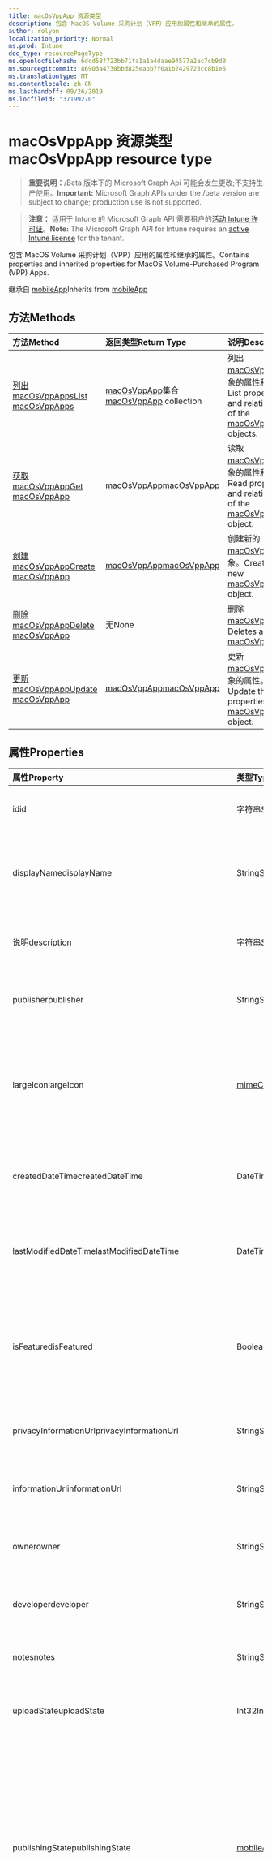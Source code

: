 ```yaml
---
title: macOsVppApp 资源类型
description: 包含 MacOS Volume 采购计划（VPP）应用的属性和继承的属性。
author: rolyon
localization_priority: Normal
ms.prod: Intune
doc_type: resourcePageType
ms.openlocfilehash: 6dcd58f723bb71fa1a1a4daae94577a2ac7cb9d0
ms.sourcegitcommit: 86903a4730bbd825eabb7f0a1b2429723cc8b1e6
ms.translationtype: MT
ms.contentlocale: zh-CN
ms.lasthandoff: 09/26/2019
ms.locfileid: "37199270"
---
```

# <a name="macosvppapp-resource-type"></a><span data-ttu-id="18249-103">macOsVppApp 资源类型</span><span class="sxs-lookup"><span data-stu-id="18249-103">macOsVppApp resource type</span></span>

> <span data-ttu-id="18249-104">**重要说明：**/Beta 版本下的 Microsoft Graph Api 可能会发生更改;不支持生产使用。</span><span class="sxs-lookup"><span data-stu-id="18249-104">**Important:** Microsoft Graph APIs under the /beta version are subject to change; production use is not supported.</span></span>

> <span data-ttu-id="18249-105">**注意：** 适用于 Intune 的 Microsoft Graph API 需要租户的[活动 Intune 许可证](https://go.microsoft.com/fwlink/?linkid=839381)。</span><span class="sxs-lookup"><span data-stu-id="18249-105">**Note:** The Microsoft Graph API for Intune requires an [active Intune license](https://go.microsoft.com/fwlink/?linkid=839381) for the tenant.</span></span>

<span data-ttu-id="18249-106">包含 MacOS Volume 采购计划（VPP）应用的属性和继承的属性。</span><span class="sxs-lookup"><span data-stu-id="18249-106">Contains properties and inherited properties for MacOS Volume-Purchased Program (VPP) Apps.</span></span>


<span data-ttu-id="18249-107">继承自 [mobileApp](../resources/intune-shared-mobileapp.md)</span><span class="sxs-lookup"><span data-stu-id="18249-107">Inherits from [mobileApp](../resources/intune-shared-mobileapp.md)</span></span>

## <a name="methods"></a><span data-ttu-id="18249-108">方法</span><span class="sxs-lookup"><span data-stu-id="18249-108">Methods</span></span>
|<span data-ttu-id="18249-109">方法</span><span class="sxs-lookup"><span data-stu-id="18249-109">Method</span></span>|<span data-ttu-id="18249-110">返回类型</span><span class="sxs-lookup"><span data-stu-id="18249-110">Return Type</span></span>|<span data-ttu-id="18249-111">说明</span><span class="sxs-lookup"><span data-stu-id="18249-111">Description</span></span>|
|:---|:---|:---|
|[<span data-ttu-id="18249-112">列出 macOsVppApps</span><span class="sxs-lookup"><span data-stu-id="18249-112">List macOsVppApps</span></span>](../api/intune-apps-macosvppapp-list.md)|<span data-ttu-id="18249-113">[macOsVppApp](../resources/intune-apps-macosvppapp.md)集合</span><span class="sxs-lookup"><span data-stu-id="18249-113">[macOsVppApp](../resources/intune-apps-macosvppapp.md) collection</span></span>|<span data-ttu-id="18249-114">列出[macOsVppApp](../resources/intune-apps-macosvppapp.md)对象的属性和关系。</span><span class="sxs-lookup"><span data-stu-id="18249-114">List properties and relationships of the [macOsVppApp](../resources/intune-apps-macosvppapp.md) objects.</span></span>|
|[<span data-ttu-id="18249-115">获取 macOsVppApp</span><span class="sxs-lookup"><span data-stu-id="18249-115">Get macOsVppApp</span></span>](../api/intune-apps-macosvppapp-get.md)|[<span data-ttu-id="18249-116">macOsVppApp</span><span class="sxs-lookup"><span data-stu-id="18249-116">macOsVppApp</span></span>](../resources/intune-apps-macosvppapp.md)|<span data-ttu-id="18249-117">读取[macOsVppApp](../resources/intune-apps-macosvppapp.md)对象的属性和关系。</span><span class="sxs-lookup"><span data-stu-id="18249-117">Read properties and relationships of the [macOsVppApp](../resources/intune-apps-macosvppapp.md) object.</span></span>|
|[<span data-ttu-id="18249-118">创建 macOsVppApp</span><span class="sxs-lookup"><span data-stu-id="18249-118">Create macOsVppApp</span></span>](../api/intune-apps-macosvppapp-create.md)|[<span data-ttu-id="18249-119">macOsVppApp</span><span class="sxs-lookup"><span data-stu-id="18249-119">macOsVppApp</span></span>](../resources/intune-apps-macosvppapp.md)|<span data-ttu-id="18249-120">创建新的[macOsVppApp](../resources/intune-apps-macosvppapp.md)对象。</span><span class="sxs-lookup"><span data-stu-id="18249-120">Create a new [macOsVppApp](../resources/intune-apps-macosvppapp.md) object.</span></span>|
|[<span data-ttu-id="18249-121">删除 macOsVppApp</span><span class="sxs-lookup"><span data-stu-id="18249-121">Delete macOsVppApp</span></span>](../api/intune-apps-macosvppapp-delete.md)|<span data-ttu-id="18249-122">无</span><span class="sxs-lookup"><span data-stu-id="18249-122">None</span></span>|<span data-ttu-id="18249-123">删除[macOsVppApp](../resources/intune-apps-macosvppapp.md)。</span><span class="sxs-lookup"><span data-stu-id="18249-123">Deletes a [macOsVppApp](../resources/intune-apps-macosvppapp.md).</span></span>|
|[<span data-ttu-id="18249-124">更新 macOsVppApp</span><span class="sxs-lookup"><span data-stu-id="18249-124">Update macOsVppApp</span></span>](../api/intune-apps-macosvppapp-update.md)|[<span data-ttu-id="18249-125">macOsVppApp</span><span class="sxs-lookup"><span data-stu-id="18249-125">macOsVppApp</span></span>](../resources/intune-apps-macosvppapp.md)|<span data-ttu-id="18249-126">更新[macOsVppApp](../resources/intune-apps-macosvppapp.md)对象的属性。</span><span class="sxs-lookup"><span data-stu-id="18249-126">Update the properties of a [macOsVppApp](../resources/intune-apps-macosvppapp.md) object.</span></span>|

## <a name="properties"></a><span data-ttu-id="18249-127">属性</span><span class="sxs-lookup"><span data-stu-id="18249-127">Properties</span></span>
|<span data-ttu-id="18249-128">属性</span><span class="sxs-lookup"><span data-stu-id="18249-128">Property</span></span>|<span data-ttu-id="18249-129">类型</span><span class="sxs-lookup"><span data-stu-id="18249-129">Type</span></span>|<span data-ttu-id="18249-130">说明</span><span class="sxs-lookup"><span data-stu-id="18249-130">Description</span></span>|
|:---|:---|:---|
|<span data-ttu-id="18249-131">id</span><span class="sxs-lookup"><span data-stu-id="18249-131">id</span></span>|<span data-ttu-id="18249-132">字符串</span><span class="sxs-lookup"><span data-stu-id="18249-132">String</span></span>|<span data-ttu-id="18249-133">实体的键。</span><span class="sxs-lookup"><span data-stu-id="18249-133">Key of the entity.</span></span> <span data-ttu-id="18249-134">继承自 [mobileApp](../resources/intune-shared-mobileapp.md)</span><span class="sxs-lookup"><span data-stu-id="18249-134">Inherited from [mobileApp](../resources/intune-shared-mobileapp.md)</span></span>|
|<span data-ttu-id="18249-135">displayName</span><span class="sxs-lookup"><span data-stu-id="18249-135">displayName</span></span>|<span data-ttu-id="18249-136">String</span><span class="sxs-lookup"><span data-stu-id="18249-136">String</span></span>|<span data-ttu-id="18249-137">管理员提供或导入的应用标题。</span><span class="sxs-lookup"><span data-stu-id="18249-137">The admin provided or imported title of the app.</span></span> <span data-ttu-id="18249-138">继承自 [mobileApp](../resources/intune-shared-mobileapp.md)</span><span class="sxs-lookup"><span data-stu-id="18249-138">Inherited from [mobileApp](../resources/intune-shared-mobileapp.md)</span></span>|
|<span data-ttu-id="18249-139">说明</span><span class="sxs-lookup"><span data-stu-id="18249-139">description</span></span>|<span data-ttu-id="18249-140">字符串</span><span class="sxs-lookup"><span data-stu-id="18249-140">String</span></span>|<span data-ttu-id="18249-141">应用的说明。</span><span class="sxs-lookup"><span data-stu-id="18249-141">The description of the app.</span></span> <span data-ttu-id="18249-142">继承自 [mobileApp](../resources/intune-shared-mobileapp.md)</span><span class="sxs-lookup"><span data-stu-id="18249-142">Inherited from [mobileApp](../resources/intune-shared-mobileapp.md)</span></span>|
|<span data-ttu-id="18249-143">publisher</span><span class="sxs-lookup"><span data-stu-id="18249-143">publisher</span></span>|<span data-ttu-id="18249-144">String</span><span class="sxs-lookup"><span data-stu-id="18249-144">String</span></span>|<span data-ttu-id="18249-145">应用的发布者。</span><span class="sxs-lookup"><span data-stu-id="18249-145">The publisher of the app.</span></span> <span data-ttu-id="18249-146">继承自 [mobileApp](../resources/intune-shared-mobileapp.md)</span><span class="sxs-lookup"><span data-stu-id="18249-146">Inherited from [mobileApp](../resources/intune-shared-mobileapp.md)</span></span>|
|<span data-ttu-id="18249-147">largeIcon</span><span class="sxs-lookup"><span data-stu-id="18249-147">largeIcon</span></span>|[<span data-ttu-id="18249-148">mimeContent</span><span class="sxs-lookup"><span data-stu-id="18249-148">mimeContent</span></span>](../resources/intune-shared-mimecontent.md)|<span data-ttu-id="18249-149">要显示在应用详细信息中并用于图标上传的大图标。</span><span class="sxs-lookup"><span data-stu-id="18249-149">The large icon, to be displayed in the app details and used for upload of the icon.</span></span> <span data-ttu-id="18249-150">继承自 [mobileApp](../resources/intune-shared-mobileapp.md)</span><span class="sxs-lookup"><span data-stu-id="18249-150">Inherited from [mobileApp](../resources/intune-shared-mobileapp.md)</span></span>|
|<span data-ttu-id="18249-151">createdDateTime</span><span class="sxs-lookup"><span data-stu-id="18249-151">createdDateTime</span></span>|<span data-ttu-id="18249-152">DateTimeOffset</span><span class="sxs-lookup"><span data-stu-id="18249-152">DateTimeOffset</span></span>|<span data-ttu-id="18249-153">创建应用的日期和时间。</span><span class="sxs-lookup"><span data-stu-id="18249-153">The date and time the app was created.</span></span> <span data-ttu-id="18249-154">继承自 [mobileApp](../resources/intune-shared-mobileapp.md)</span><span class="sxs-lookup"><span data-stu-id="18249-154">Inherited from [mobileApp](../resources/intune-shared-mobileapp.md)</span></span>|
|<span data-ttu-id="18249-155">lastModifiedDateTime</span><span class="sxs-lookup"><span data-stu-id="18249-155">lastModifiedDateTime</span></span>|<span data-ttu-id="18249-156">DateTimeOffset</span><span class="sxs-lookup"><span data-stu-id="18249-156">DateTimeOffset</span></span>|<span data-ttu-id="18249-157">上次修改应用的日期和时间。</span><span class="sxs-lookup"><span data-stu-id="18249-157">The date and time the app was last modified.</span></span> <span data-ttu-id="18249-158">继承自 [mobileApp](../resources/intune-shared-mobileapp.md)</span><span class="sxs-lookup"><span data-stu-id="18249-158">Inherited from [mobileApp](../resources/intune-shared-mobileapp.md)</span></span>|
|<span data-ttu-id="18249-159">isFeatured</span><span class="sxs-lookup"><span data-stu-id="18249-159">isFeatured</span></span>|<span data-ttu-id="18249-160">Boolean</span><span class="sxs-lookup"><span data-stu-id="18249-160">Boolean</span></span>|<span data-ttu-id="18249-161">指示应用是否被管理员标记为特色的值。继承自 [mobileApp](../resources/intune-shared-mobileapp.md)</span><span class="sxs-lookup"><span data-stu-id="18249-161">The value indicating whether the app is marked as featured by the admin. Inherited from [mobileApp](../resources/intune-shared-mobileapp.md)</span></span>|
|<span data-ttu-id="18249-162">privacyInformationUrl</span><span class="sxs-lookup"><span data-stu-id="18249-162">privacyInformationUrl</span></span>|<span data-ttu-id="18249-163">String</span><span class="sxs-lookup"><span data-stu-id="18249-163">String</span></span>|<span data-ttu-id="18249-164">隐私声明 URL。</span><span class="sxs-lookup"><span data-stu-id="18249-164">The privacy statement Url.</span></span> <span data-ttu-id="18249-165">继承自 [mobileApp](../resources/intune-shared-mobileapp.md)</span><span class="sxs-lookup"><span data-stu-id="18249-165">Inherited from [mobileApp](../resources/intune-shared-mobileapp.md)</span></span>|
|<span data-ttu-id="18249-166">informationUrl</span><span class="sxs-lookup"><span data-stu-id="18249-166">informationUrl</span></span>|<span data-ttu-id="18249-167">String</span><span class="sxs-lookup"><span data-stu-id="18249-167">String</span></span>|<span data-ttu-id="18249-168">详细信息 URL。</span><span class="sxs-lookup"><span data-stu-id="18249-168">The more information Url.</span></span> <span data-ttu-id="18249-169">继承自 [mobileApp](../resources/intune-shared-mobileapp.md)</span><span class="sxs-lookup"><span data-stu-id="18249-169">Inherited from [mobileApp](../resources/intune-shared-mobileapp.md)</span></span>|
|<span data-ttu-id="18249-170">owner</span><span class="sxs-lookup"><span data-stu-id="18249-170">owner</span></span>|<span data-ttu-id="18249-171">String</span><span class="sxs-lookup"><span data-stu-id="18249-171">String</span></span>|<span data-ttu-id="18249-172">应用的所有者。</span><span class="sxs-lookup"><span data-stu-id="18249-172">The owner of the app.</span></span> <span data-ttu-id="18249-173">继承自 [mobileApp](../resources/intune-shared-mobileapp.md)</span><span class="sxs-lookup"><span data-stu-id="18249-173">Inherited from [mobileApp](../resources/intune-shared-mobileapp.md)</span></span>|
|<span data-ttu-id="18249-174">developer</span><span class="sxs-lookup"><span data-stu-id="18249-174">developer</span></span>|<span data-ttu-id="18249-175">String</span><span class="sxs-lookup"><span data-stu-id="18249-175">String</span></span>|<span data-ttu-id="18249-176">应用的开发者。</span><span class="sxs-lookup"><span data-stu-id="18249-176">The developer of the app.</span></span> <span data-ttu-id="18249-177">继承自 [mobileApp](../resources/intune-shared-mobileapp.md)</span><span class="sxs-lookup"><span data-stu-id="18249-177">Inherited from [mobileApp](../resources/intune-shared-mobileapp.md)</span></span>|
|<span data-ttu-id="18249-178">notes</span><span class="sxs-lookup"><span data-stu-id="18249-178">notes</span></span>|<span data-ttu-id="18249-179">String</span><span class="sxs-lookup"><span data-stu-id="18249-179">String</span></span>|<span data-ttu-id="18249-180">应用的备注。</span><span class="sxs-lookup"><span data-stu-id="18249-180">Notes for the app.</span></span> <span data-ttu-id="18249-181">继承自 [mobileApp](../resources/intune-shared-mobileapp.md)</span><span class="sxs-lookup"><span data-stu-id="18249-181">Inherited from [mobileApp](../resources/intune-shared-mobileapp.md)</span></span>|
|<span data-ttu-id="18249-182">uploadState</span><span class="sxs-lookup"><span data-stu-id="18249-182">uploadState</span></span>|<span data-ttu-id="18249-183">Int32</span><span class="sxs-lookup"><span data-stu-id="18249-183">Int32</span></span>|<span data-ttu-id="18249-184">上载状态。</span><span class="sxs-lookup"><span data-stu-id="18249-184">The upload state.</span></span> <span data-ttu-id="18249-185">继承自 [mobileApp](../resources/intune-shared-mobileapp.md)</span><span class="sxs-lookup"><span data-stu-id="18249-185">Inherited from [mobileApp](../resources/intune-shared-mobileapp.md)</span></span>|
|<span data-ttu-id="18249-186">publishingState</span><span class="sxs-lookup"><span data-stu-id="18249-186">publishingState</span></span>|[<span data-ttu-id="18249-187">mobileAppPublishingState</span><span class="sxs-lookup"><span data-stu-id="18249-187">mobileAppPublishingState</span></span>](../resources/intune-apps-mobileapppublishingstate.md)|<span data-ttu-id="18249-188">应用的发布状态。</span><span class="sxs-lookup"><span data-stu-id="18249-188">The publishing state for the app.</span></span> <span data-ttu-id="18249-189">除非应用已发布，否则无法分配应用。</span><span class="sxs-lookup"><span data-stu-id="18249-189">The app cannot be assigned unless the app is published.</span></span> <span data-ttu-id="18249-190">继承自[mobileApp](../resources/intune-shared-mobileapp.md)。</span><span class="sxs-lookup"><span data-stu-id="18249-190">Inherited from [mobileApp](../resources/intune-shared-mobileapp.md).</span></span> <span data-ttu-id="18249-191">可取值为：`notPublished`、`processing`、`published`。</span><span class="sxs-lookup"><span data-stu-id="18249-191">Possible values are: `notPublished`, `processing`, `published`.</span></span>|
|<span data-ttu-id="18249-192">isAssigned</span><span class="sxs-lookup"><span data-stu-id="18249-192">isAssigned</span></span>|<span data-ttu-id="18249-193">Boolean</span><span class="sxs-lookup"><span data-stu-id="18249-193">Boolean</span></span>|<span data-ttu-id="18249-194">指示是否至少向一个组分配了应用程序的值。</span><span class="sxs-lookup"><span data-stu-id="18249-194">The value indicating whether the app is assigned to at least one group.</span></span> <span data-ttu-id="18249-195">继承自 [mobileApp](../resources/intune-shared-mobileapp.md)</span><span class="sxs-lookup"><span data-stu-id="18249-195">Inherited from [mobileApp](../resources/intune-shared-mobileapp.md)</span></span>|
|<span data-ttu-id="18249-196">roleScopeTagIds</span><span class="sxs-lookup"><span data-stu-id="18249-196">roleScopeTagIds</span></span>|<span data-ttu-id="18249-197">String collection</span><span class="sxs-lookup"><span data-stu-id="18249-197">String collection</span></span>|<span data-ttu-id="18249-198">此移动应用的作用域标记 id 列表。</span><span class="sxs-lookup"><span data-stu-id="18249-198">List of scope tag ids for this mobile app.</span></span> <span data-ttu-id="18249-199">继承自 [mobileApp](../resources/intune-shared-mobileapp.md)</span><span class="sxs-lookup"><span data-stu-id="18249-199">Inherited from [mobileApp](../resources/intune-shared-mobileapp.md)</span></span>|
|<span data-ttu-id="18249-200">dependentAppCount</span><span class="sxs-lookup"><span data-stu-id="18249-200">dependentAppCount</span></span>|<span data-ttu-id="18249-201">Int32</span><span class="sxs-lookup"><span data-stu-id="18249-201">Int32</span></span>|<span data-ttu-id="18249-202">子应用程序的依赖项总数。</span><span class="sxs-lookup"><span data-stu-id="18249-202">The total number of dependencies the child app has.</span></span> <span data-ttu-id="18249-203">继承自 [mobileApp](../resources/intune-shared-mobileapp.md)</span><span class="sxs-lookup"><span data-stu-id="18249-203">Inherited from [mobileApp](../resources/intune-shared-mobileapp.md)</span></span>|
|<span data-ttu-id="18249-204">usedLicenseCount</span><span class="sxs-lookup"><span data-stu-id="18249-204">usedLicenseCount</span></span>|<span data-ttu-id="18249-205">Int32</span><span class="sxs-lookup"><span data-stu-id="18249-205">Int32</span></span>|<span data-ttu-id="18249-206">使用中的 VPP 许可证数量。</span><span class="sxs-lookup"><span data-stu-id="18249-206">The number of VPP licenses in use.</span></span>|
|<span data-ttu-id="18249-207">totalLicenseCount</span><span class="sxs-lookup"><span data-stu-id="18249-207">totalLicenseCount</span></span>|<span data-ttu-id="18249-208">Int32</span><span class="sxs-lookup"><span data-stu-id="18249-208">Int32</span></span>|<span data-ttu-id="18249-209">VPP 许可证的总数。</span><span class="sxs-lookup"><span data-stu-id="18249-209">The total number of VPP licenses.</span></span>|
|<span data-ttu-id="18249-210">releaseDateTime</span><span class="sxs-lookup"><span data-stu-id="18249-210">releaseDateTime</span></span>|<span data-ttu-id="18249-211">DateTimeOffset</span><span class="sxs-lookup"><span data-stu-id="18249-211">DateTimeOffset</span></span>|<span data-ttu-id="18249-212">VPP 应用程序的发布日期和时间。</span><span class="sxs-lookup"><span data-stu-id="18249-212">The VPP application release date and time.</span></span>|
|<span data-ttu-id="18249-213">appStoreUrl</span><span class="sxs-lookup"><span data-stu-id="18249-213">appStoreUrl</span></span>|<span data-ttu-id="18249-214">String</span><span class="sxs-lookup"><span data-stu-id="18249-214">String</span></span>|<span data-ttu-id="18249-215">存储 URL。</span><span class="sxs-lookup"><span data-stu-id="18249-215">The store URL.</span></span>|
|<span data-ttu-id="18249-216">licensingType</span><span class="sxs-lookup"><span data-stu-id="18249-216">licensingType</span></span>|[<span data-ttu-id="18249-217">vppLicensingType</span><span class="sxs-lookup"><span data-stu-id="18249-217">vppLicensingType</span></span>](../resources/intune-apps-vpplicensingtype.md)|<span data-ttu-id="18249-218">受支持的许可证类型。</span><span class="sxs-lookup"><span data-stu-id="18249-218">The supported License Type.</span></span>|
|<span data-ttu-id="18249-219">vppTokenOrganizationName</span><span class="sxs-lookup"><span data-stu-id="18249-219">vppTokenOrganizationName</span></span>|<span data-ttu-id="18249-220">String</span><span class="sxs-lookup"><span data-stu-id="18249-220">String</span></span>|<span data-ttu-id="18249-221">与 Apple Volume Purchase Program 令牌关联的组织</span><span class="sxs-lookup"><span data-stu-id="18249-221">The organization associated with the Apple Volume Purchase Program Token</span></span>|
|<span data-ttu-id="18249-222">vppTokenAccountType</span><span class="sxs-lookup"><span data-stu-id="18249-222">vppTokenAccountType</span></span>|[<span data-ttu-id="18249-223">vppTokenAccountType</span><span class="sxs-lookup"><span data-stu-id="18249-223">vppTokenAccountType</span></span>](../resources/intune-shared-vpptokenaccounttype.md)|<span data-ttu-id="18249-224">与给定的 Apple Volume Purchase Program 令牌关联的批量购买计划的类型。</span><span class="sxs-lookup"><span data-stu-id="18249-224">The type of volume purchase program which the given Apple Volume Purchase Program Token is associated with.</span></span> <span data-ttu-id="18249-225">可取值为：`business`、`education`。</span><span class="sxs-lookup"><span data-stu-id="18249-225">Possible values are: `business`, `education`.</span></span> <span data-ttu-id="18249-226">可取值为：`business`、`education`。</span><span class="sxs-lookup"><span data-stu-id="18249-226">Possible values are: `business`, `education`.</span></span>|
|<span data-ttu-id="18249-227">vppTokenAppleId</span><span class="sxs-lookup"><span data-stu-id="18249-227">vppTokenAppleId</span></span>|<span data-ttu-id="18249-228">String</span><span class="sxs-lookup"><span data-stu-id="18249-228">String</span></span>|<span data-ttu-id="18249-229">与给定的 Apple Volume Purchase Program 令牌关联的 Apple ID。</span><span class="sxs-lookup"><span data-stu-id="18249-229">The Apple Id associated with the given Apple Volume Purchase Program Token.</span></span>|
|<span data-ttu-id="18249-230">bundleId</span><span class="sxs-lookup"><span data-stu-id="18249-230">bundleId</span></span>|<span data-ttu-id="18249-231">String</span><span class="sxs-lookup"><span data-stu-id="18249-231">String</span></span>|<span data-ttu-id="18249-232">标识名称。</span><span class="sxs-lookup"><span data-stu-id="18249-232">The Identity Name.</span></span>|
|<span data-ttu-id="18249-233">vppTokenId</span><span class="sxs-lookup"><span data-stu-id="18249-233">vppTokenId</span></span>|<span data-ttu-id="18249-234">String</span><span class="sxs-lookup"><span data-stu-id="18249-234">String</span></span>|<span data-ttu-id="18249-235">与此应用程序关联的 VPP 令牌的标识符。</span><span class="sxs-lookup"><span data-stu-id="18249-235">Identifier of the VPP token associated with this app.</span></span>|
|<span data-ttu-id="18249-236">revokeLicenseActionResults</span><span class="sxs-lookup"><span data-stu-id="18249-236">revokeLicenseActionResults</span></span>|<span data-ttu-id="18249-237">[macOsVppAppRevokeLicensesActionResult](../resources/intune-apps-macosvppapprevokelicensesactionresult.md)集合</span><span class="sxs-lookup"><span data-stu-id="18249-237">[macOsVppAppRevokeLicensesActionResult](../resources/intune-apps-macosvppapprevokelicensesactionresult.md) collection</span></span>|<span data-ttu-id="18249-238">对此应用吊销许可证操作的结果。</span><span class="sxs-lookup"><span data-stu-id="18249-238">Results of revoke license actions on this app.</span></span>|

## <a name="relationships"></a><span data-ttu-id="18249-239">关系</span><span class="sxs-lookup"><span data-stu-id="18249-239">Relationships</span></span>
|<span data-ttu-id="18249-240">关系</span><span class="sxs-lookup"><span data-stu-id="18249-240">Relationship</span></span>|<span data-ttu-id="18249-241">类型</span><span class="sxs-lookup"><span data-stu-id="18249-241">Type</span></span>|<span data-ttu-id="18249-242">说明</span><span class="sxs-lookup"><span data-stu-id="18249-242">Description</span></span>|
|:---|:---|:---|
|<span data-ttu-id="18249-243">categories</span><span class="sxs-lookup"><span data-stu-id="18249-243">categories</span></span>|<span data-ttu-id="18249-244">[mobileAppCategory](../resources/intune-apps-mobileappcategory.md) 集合</span><span class="sxs-lookup"><span data-stu-id="18249-244">[mobileAppCategory](../resources/intune-apps-mobileappcategory.md) collection</span></span>|<span data-ttu-id="18249-245">此应用的类别列表。</span><span class="sxs-lookup"><span data-stu-id="18249-245">The list of categories for this app.</span></span> <span data-ttu-id="18249-246">继承自 [mobileApp](../resources/intune-shared-mobileapp.md)</span><span class="sxs-lookup"><span data-stu-id="18249-246">Inherited from [mobileApp](../resources/intune-shared-mobileapp.md)</span></span>|
|<span data-ttu-id="18249-247">assignments</span><span class="sxs-lookup"><span data-stu-id="18249-247">assignments</span></span>|<span data-ttu-id="18249-248">[mobileAppAssignment](../resources/intune-apps-mobileappassignment.md) 集合</span><span class="sxs-lookup"><span data-stu-id="18249-248">[mobileAppAssignment](../resources/intune-apps-mobileappassignment.md) collection</span></span>|<span data-ttu-id="18249-249">此移动应用的组分配的列表。</span><span class="sxs-lookup"><span data-stu-id="18249-249">The list of group assignments for this mobile app.</span></span> <span data-ttu-id="18249-250">继承自 [mobileApp](../resources/intune-shared-mobileapp.md)</span><span class="sxs-lookup"><span data-stu-id="18249-250">Inherited from [mobileApp](../resources/intune-shared-mobileapp.md)</span></span>|
|<span data-ttu-id="18249-251">installSummary</span><span class="sxs-lookup"><span data-stu-id="18249-251">installSummary</span></span>|[<span data-ttu-id="18249-252">mobileAppInstallSummary</span><span class="sxs-lookup"><span data-stu-id="18249-252">mobileAppInstallSummary</span></span>](../resources/intune-apps-mobileappinstallsummary.md)|<span data-ttu-id="18249-253">移动应用安装摘要。</span><span class="sxs-lookup"><span data-stu-id="18249-253">Mobile App Install Summary.</span></span> <span data-ttu-id="18249-254">继承自 [mobileApp](../resources/intune-shared-mobileapp.md)</span><span class="sxs-lookup"><span data-stu-id="18249-254">Inherited from [mobileApp](../resources/intune-shared-mobileapp.md)</span></span>|
|<span data-ttu-id="18249-255">deviceStatuses</span><span class="sxs-lookup"><span data-stu-id="18249-255">deviceStatuses</span></span>|<span data-ttu-id="18249-256">[mobileAppInstallStatus](../resources/intune-apps-mobileappinstallstatus.md)集合</span><span class="sxs-lookup"><span data-stu-id="18249-256">[mobileAppInstallStatus](../resources/intune-apps-mobileappinstallstatus.md) collection</span></span>|<span data-ttu-id="18249-257">此移动应用程序的安装状态列表。</span><span class="sxs-lookup"><span data-stu-id="18249-257">The list of installation states for this mobile app.</span></span> <span data-ttu-id="18249-258">继承自 [mobileApp](../resources/intune-shared-mobileapp.md)</span><span class="sxs-lookup"><span data-stu-id="18249-258">Inherited from [mobileApp](../resources/intune-shared-mobileapp.md)</span></span>|
|<span data-ttu-id="18249-259">userStatuses</span><span class="sxs-lookup"><span data-stu-id="18249-259">userStatuses</span></span>|<span data-ttu-id="18249-260">[userAppInstallStatus](../resources/intune-apps-userappinstallstatus.md)集合</span><span class="sxs-lookup"><span data-stu-id="18249-260">[userAppInstallStatus](../resources/intune-apps-userappinstallstatus.md) collection</span></span>|<span data-ttu-id="18249-261">此移动应用程序的安装状态列表。</span><span class="sxs-lookup"><span data-stu-id="18249-261">The list of installation states for this mobile app.</span></span> <span data-ttu-id="18249-262">继承自 [mobileApp](../resources/intune-shared-mobileapp.md)</span><span class="sxs-lookup"><span data-stu-id="18249-262">Inherited from [mobileApp](../resources/intune-shared-mobileapp.md)</span></span>|
|<span data-ttu-id="18249-263">相互</span><span class="sxs-lookup"><span data-stu-id="18249-263">relationships</span></span>|<span data-ttu-id="18249-264">[mobileAppRelationship](../resources/intune-apps-mobileapprelationship.md)集合</span><span class="sxs-lookup"><span data-stu-id="18249-264">[mobileAppRelationship](../resources/intune-apps-mobileapprelationship.md) collection</span></span>|<span data-ttu-id="18249-265">此移动应用的关系列表。</span><span class="sxs-lookup"><span data-stu-id="18249-265">List of relationships for this mobile app.</span></span> <span data-ttu-id="18249-266">继承自 [mobileApp](../resources/intune-shared-mobileapp.md)</span><span class="sxs-lookup"><span data-stu-id="18249-266">Inherited from [mobileApp](../resources/intune-shared-mobileapp.md)</span></span>|
|<span data-ttu-id="18249-267">assignedLicenses</span><span class="sxs-lookup"><span data-stu-id="18249-267">assignedLicenses</span></span>|<span data-ttu-id="18249-268">[macOsVppAppAssignedLicense](../resources/intune-apps-macosvppappassignedlicense.md)集合</span><span class="sxs-lookup"><span data-stu-id="18249-268">[macOsVppAppAssignedLicense](../resources/intune-apps-macosvppappassignedlicense.md) collection</span></span>|<span data-ttu-id="18249-269">分配给此应用程序的许可证。</span><span class="sxs-lookup"><span data-stu-id="18249-269">The licenses assigned to this app.</span></span>|

## <a name="json-representation"></a><span data-ttu-id="18249-270">JSON 表示形式</span><span class="sxs-lookup"><span data-stu-id="18249-270">JSON Representation</span></span>
<span data-ttu-id="18249-271">下面是资源的 JSON 表示形式。</span><span class="sxs-lookup"><span data-stu-id="18249-271">Here is a JSON representation of the resource.</span></span>
<!-- {
  "blockType": "resource",
  "keyProperty": "id",
  "@odata.type": "microsoft.graph.macOsVppApp"
}
-->
``` json
{
  "@odata.type": "#microsoft.graph.macOsVppApp",
  "id": "String (identifier)",
  "displayName": "String",
  "description": "String",
  "publisher": "String",
  "largeIcon": {
    "@odata.type": "microsoft.graph.mimeContent",
    "type": "String",
    "value": "binary"
  },
  "createdDateTime": "String (timestamp)",
  "lastModifiedDateTime": "String (timestamp)",
  "isFeatured": true,
  "privacyInformationUrl": "String",
  "informationUrl": "String",
  "owner": "String",
  "developer": "String",
  "notes": "String",
  "uploadState": 1024,
  "publishingState": "String",
  "isAssigned": true,
  "roleScopeTagIds": [
    "String"
  ],
  "dependentAppCount": 1024,
  "usedLicenseCount": 1024,
  "totalLicenseCount": 1024,
  "releaseDateTime": "String (timestamp)",
  "appStoreUrl": "String",
  "licensingType": {
    "@odata.type": "microsoft.graph.vppLicensingType",
    "supportUserLicensing": true,
    "supportDeviceLicensing": true,
    "supportsUserLicensing": true,
    "supportsDeviceLicensing": true
  },
  "vppTokenOrganizationName": "String",
  "vppTokenAccountType": "String",
  "vppTokenAppleId": "String",
  "bundleId": "String",
  "vppTokenId": "String",
  "revokeLicenseActionResults": [
    {
      "@odata.type": "microsoft.graph.macOsVppAppRevokeLicensesActionResult",
      "userId": "String",
      "managedDeviceId": "String",
      "totalLicensesCount": 1024,
      "failedLicensesCount": 1024,
      "actionFailureReason": "String",
      "actionName": "String",
      "actionState": "String",
      "startDateTime": "String (timestamp)",
      "lastUpdatedDateTime": "String (timestamp)"
    }
  ]
}
```



